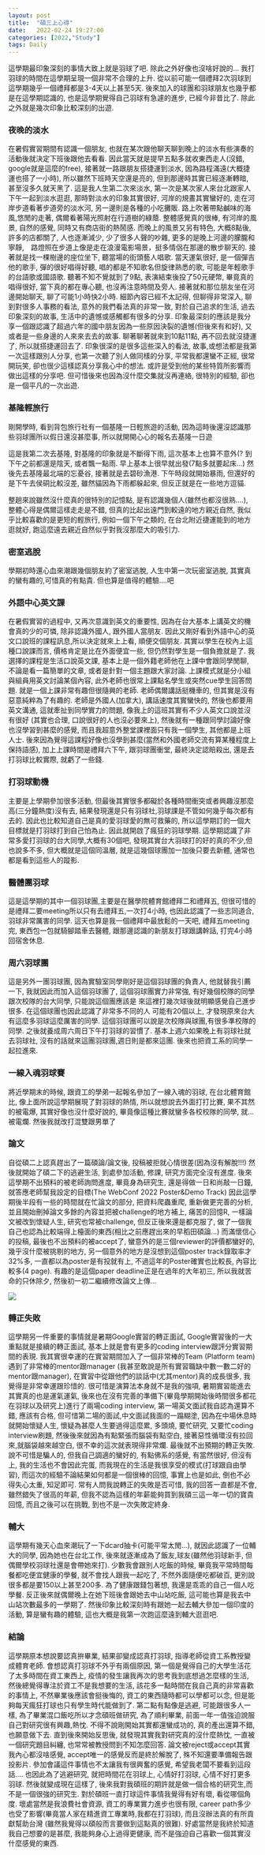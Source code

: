 ```yaml
---
layout: post
title:  "碩三上心得"
date:   2022-02-24 19:27:00
categories: [2022,"Study"]
tags: Daily
---
```


這學期最印象深刻的事情大致上就是羽球了吧. 除此之外好像也沒啥好說的...  我打羽球的時間在這學期呈現一個非常不合理的上升. 從以前可能一個禮拜2次羽球到這學期幾乎一個禮拜都是3-4天以上甚至5天. 後來加入的球團和羽球朋友也幾乎都是在這學期認識的, 也是這學期覺得自己羽球有急遽的進步, 已經今非昔比了. 除此之外就是幾次印象比較深刻的出遊.

### 夜晚的淡水

在暑假實習期間有認識一個朋友, 也就在某次跟他聊天聊到晚上的淡水有些演奏的活動後就決定下班後跟他去看看. 因此當天就是提早五點多就收東西走人(沒錯, google就是這麼的free), 接著就一路跟朋友搭捷運到淡水, 因為路程滿遠(大概捷運也搭了一小時), 所以雖然下班時天空還是亮的, 但到那邊時其實已經逐漸轉暗, 甚至沒多久就天黑了. 這是我人生第二次來淡水, 第一次是某次家人來台北跟家人下午一起到淡水逛逛, 那時對淡水的印象其實很好, 河岸的規畫其實蠻好的, 走在河岸步道看著步道旁的淡水河, 另一邊則是各種的小吃攤販. 路上吹著帶點鹹味的海風,悠閒的走著, 偶爾看著陽光照射在行道樹的綠蔭. 整體感覺真的很棒, 有河岸的風景, 自然的感覺, 同時又有商店街的熱鬧感.  而晚上的風景又另有特色, 大概8點後, 許多的店都關了, 人也逐漸減少, 少了很多人聲的吵雜, 更多的是晚上河邊的朦朧和寧靜,　路燈照在步道上像是走在浪漫電影場景，挺多情侶在那邊的散步聊天的. 接著就是找一棵樹邊的座位坐下, 聽當場的街頭藝人唱歌. 當天運氣很好, 是一個彈吉他的歌手, 彈的很好唱得好聽, 唱的都是不知歌名但旋律熟悉的歌, 可能是年輕歌手的台語歌或國語歌. 聽著不知不覺就到了9點, 表演結束後投了50元硬幣, 畢竟真的唱得很好, 當下真的都在專心聽, 也沒再注意時間及旁人. 接著就和那位朋友坐在河邊開始聊天, 聊了可能1小時快2小時. 細節內容已經不太記得, 但聊得非常深入, 聊到對很多人事務的看法, 意外的我們看法真的非常一致, 對於自己追求的生活, 過去印象深刻的故事, 生活中的遺憾或感觸都有很多的分享. 印象最深刻的應該是我分享一個跟認識了超過六年的國中朋友因為一些原因決裂的遺憾(但後來有和好), 又或者是一些身邊的人來來去去的故事. 聊著聊著就來到10點11點, 再不回去就沒捷運了, 所以就搭捷運回去了. 印象很深的是很多這些深入的看法, 故事,或想法都是我第一次這樣跟別人分享, 也第一次聽了別人做同樣的分享, 平常我都還蠻不正經, 很常開玩笑, 卻也很少這樣認真分享我心中的想法. 或許是受到他的某些特質所影響而做出這樣的分享吧. 但可惜後來也因為沒什麼交集就沒再連絡, 很特別的經驗, 卻也是一個平凡的一次出遊.

### 基隆輕旅行

剛開學時, 看到背包旅行社有一個基隆一日輕旅遊的活動, 因為這時後還沒認識那些羽球團所以假日還沒甚麼事, 所以就開開心心的報名去基隆一日遊

這是我第二次去基隆, 對基隆的印象就是不斷得下雨, 這次基本上也算不意外(?  到下午之前都還是陰天, 或者飄一點雨. 早上基本上很早就出發(7點多就要起床...) 然後先去基隆最北端的忘憂谷, 接著就是去碧砂漁港. 下午時段就開始暴雨, 但還好的是下午去侯硐比較沒差, 雖然貓因為下雨都躲起來, 但反正就是在一些地方逗貓.

整趟來說雖然沒什麼真的很特別的記憶點, 是有認識幾個人(雖然也都沒很熟....), 整體心得是偶爾這樣走走是不錯, 但真的比起出遠門到較遠的地方親近自然, 我似乎比較喜歡的是更短的輕旅行, 例如一個下午之類的, 在台北附近捷運能到的地方逛就好, 跑這麼遠去親近自然似乎對我沒那麼大的吸引力.

### 密室逃脫

學期初時還心血來潮跟幾個朋友約了密室逃脫, 人生中第一次玩密室逃脫, 其實真的蠻有趣的,可惜真的有點貴. 但也算是值得的體驗....吧

### 外語中心英文課

在暑假實習的過程中, 又再次意識到英文的重要性, 因為在台大基本上講英文的機會真的少的可憐, 除非認識外國人, 跟外國人當朋友. 因此又剛好看到外語中心的英文口說班的課程訊息,所以決定就來上上看, 順便交個朋友. 其實以學生在校內上這種口說課而言, 價格肯定是比在外面便宜一些, 但仍然對學生是一個負擔就是了. 我選擇的課程是生活口說英文課, 基本上是一個外籍老師他在上課中會跟同學閒聊, 不論是看一篇簡單的文章, 或者是針對一個主題跟大家討論. 上課模式就是分小組與組員用英文討論某個內容, 此外老師也很常上課點名學生或突然cue學生回答問題. 就是一個上課非常有趣但很隨興的老師. 老師偶爾講話挺機車的, 但其實是沒有惡意純粹為了有趣的. 老師是外國人(加拿大), 講話速度其實蠻快的, 然後也都要用英文溝通, 這就牽扯到同學實力的問題, 像我上的這班其實有不少人英文口說並沒有很好 (其實也合理, 口說很好的人也沒必要來上), 然後就有一種跟同學討論好像也沒學習到甚麼的感覺, 而且我超意外整堂課裡面只有我一個學生, 其他都是上班人士. 後來因為覺得這課程好像也沒學到甚麼(當然和外國老師交流有算某種程度上保持語感), 加上上課時間是禮拜六下午, 跟羽球團衝堂, 最終決定認賠殺出, 還是去打羽球比較實際, 就虧了一些錢.

### 打羽球動機

主要是上學期參加很多活動, 但最後其實很多都礙於各種時間衝突或者興趣沒那麼高(三分鐘熱度)沒有去, 結果發現還是只有羽球社,羽球課是不管如何幾乎每次都有去的. 因此也比較知道自己是真的愛羽球愛的無可救藥的, 所以這學期訂的一個大目標就是打羽球打到自己怕為止. 因此就開啟了瘋狂的羽球學期. 這學期認識了非常多愛打羽球的台大同學,大概有30個吧, 發現其實台大羽球打的好的真的不少,但也說多不多, 但大概就是這個同溫層, 就是這幾個球團加一加後只要去新體, 通常也都是看到這些人的蹤影.

### 醫體團羽球

這是這學期的其中一個羽球團,主要是在醫學院體育館禮拜二和禮拜五, 但很可惜的是禮拜二要meeting所以只有去禮拜五,一次打4小時, 也因此認識了一些志同道合,羽球非常厲害的同學. 這天也算是我一個禮拜中最放鬆的一天吧, 禮拜五meeting完, 東西包一包就騎腳踏車去醫體, 跟那邊認識的新朋友打球跟講幹話, 打完4小時回宿舍休息.

### 周六羽球團

這是另外一團羽球團, 因為實驗室同學剛好是這個羽球團的負責人, 他就替我引薦一下, 我就因此而加入這個羽球團了, 這個羽球團實力非常強, 有好幾個校隊的同學跟次校隊的台大同學, 只能說這個團應該是 來這裡打幾次球後就明顯感覺自己進步很多. 在這個球團也因此認識了非常多不同的人 可能有20個以上, 才發現原來台大有這麼多羽球這麼厲害的同學. 這個羽球團可以說是次校隊與球團,有很多準校隊的同學. 之後就養成周六周日下午打羽球的習慣了.  基本上週六如果晚上有羽球社就去羽球社, 沒有的話就來這團羽球團,週日則是都來這團. 後來也把資工系的同學一起拉進來.

### 一線入魂羽球賽

將近學期末的時候, 跟資工的學弟一起報名參加了一線入魂的羽球, 在台北體育館比, 像上面所說這學期展現了對羽球的熱情, 所以就想說去外面打打比賽, 果不其然的被電爆, 其實好像也沒什麼好說的, 畢竟像這種比賽就蠻多各校校隊的同學, 就...被電爛. 然後我就改打混雙跟男單了

### 論文

自從碩二上認真趕出了一篇碩論/論文後, 投稿被拒就心情很差(因為沒有解脫!!!) 然後就開始了碩二下的逃避生活, 到處參加活動, 修課, 研究方面完全沒有進度. 後來這學期不出預料的被老師詢問進度, 畢竟身為研究生, 還是得做一日和尚敲一日鐘, 就答應老師幫我設定的目標(The WebConf 2022 Poster&Demo Track) 因此這學期後半段有一些的時間就在忙論文的部分, 把資料爬蟲重爬, 重新做更完善的分析, 並且開始刪掉論文多餘的內容並把被challenge的地方補上, 痛苦的回憶R, 一樣論文被改到懷疑人生, 研究也常被challenge, 但反正後來還是都克服了, 做了一個我自己也認為比較端得上檯面的東西(相比之前應趕出來的早稻田碩論...) 而滿懷信心的投稿, 最後也不出預料的被accept了, 蠻意外的是三個reviewer的評價都蠻好的,幾乎沒什麼被挑剔的地方, 另一個意外的地方是沒想到這個poster track錄取率才32%多, 一直都以為poster是有投就有上, 不過這年的Poster確實也比較長, 內容比較多(4 page). 有趣的是這個paper deadline正是在過年的大年初三, 所以我就苦命的只休除夕, 然後初一初二繼續修改論文上傳...

![](/assets/images/Daily/110Fall/1.jpg)

### 轉正失敗

這學期另一件重要的事情就是暑期Google實習的轉正面試, Google實習後的一大重點就是接續的轉正面試, 基本上就是會有更多的coding interview跟評分實習期間的表現. 我其實很幸運的在實習期間加入了一個非常棒的Team (Platform team) 遇到了非常棒的mentor跟manager (我甚至敢說是所有實習職缺中數一數二好的mentor跟manager), 在實習中從跟他們的談話中(尤其mentor)真的成長很多, 我覺得是非常幸運跟珍惜的. 很可惜是演算法本身就不是我的強項, 暑期實習能進去其實真的也是運氣運氣, 後來也在沒有完善的準備下(畢竟學期開始後時間很多都花在羽球以及研究上)進行了兩場coding interview, 第一場英文面試我自認為還算不錯, 應該有合格, 但可惜第二場的面試,中文面試我面的一蹋糊塗, 因為在中場休息時就開始懷疑人生, 懷疑為甚麼人生要過得這麼累, 多頭燒, 要忙研究, 又要忙coding interview刷題, 然後後來就因為有點緊張而腦袋有點空白, 接著惡性循環沒有拉回來,就腦袋越來越空白, 很不幸的這次就表現得非常爛. 最後就不出預期的轉正失敗. 說不可惜是騙人的, 但我自己調適的蠻好的, 有點佛系的感覺, 有當然很好, 但沒有上, 我的生活也不會因此完蛋, 而我現在的生活是我很享受的模式(打球跟自由學習), 而這次的經驗不論結果如何都是一個很棒的回憶, 事實上也是如此, 倒也不必得失心太重, 知足即可. 常有人問我說轉正的失敗是否可惜, 我的回答一直都是不會, 雖然錯失了很高的年薪, 但我不認為這樣的年薪能夠買到我碩三這一年一切的寶貴回憶, 而且之後可以在挑戰, 到也不是一次失敗定終身.

### 輔大

這學期有幾天心血來潮玩了一下dcard抽卡(可能平常太閒...), 就因此認識了一位輔大的同學, 因為她也在台北工作, 後來就逐漸成為了飯友,球友(雖然他羽球新手, 但偶爾學校羽球社還是會帶她來打). 少數我會跟別人吃飯的時候, 畢竟我平常時間每餐都吃便宜健康的學餐, 就不會找人跟我一起吃了, 不然外面隨便吃都破百, 更別說很多都是要150以上甚至200多. 為了健康跟錢包著想, 我還是乖乖的自己一個人吃學餐.  反正後來就偶爾晚上在她下班後會跟她去中山站吃飯, 這可能也算是我去中山站次數最多的一學期了. 然後印象比較深刻時有跟她一起去輔大參加一個印度的活動, 算是蠻有趣的體驗, 這也大概是我第一次跑這麼遠到輔大逛逛吧.


### 結論

這學期原本想說要認真拚畢業, 結果卻變成認真打羽球, 指導老師從資工系教授變成體育老師.  會想認真打羽球不外乎有兩個原因, 第一個是覺得自己的大學生活花了太多時間在資工東西上, 疫情的發生讓我再次的思考我到底想過怎麼樣的生活, 然後總覺得專注於資工不是我想要的生活, 該花多一點時間在我自己真的非常喜歡的事情上, 不然畢業後應該會挺後悔的, 資工的東西隨時都可以學都可以念, 但是能夠每天瘋狂打球也只有學生時代能做到了. 第二點有點像是逃避, 可能跟很多人一樣, 為了畢業混口飯吃所以才念碩班做研究, 為了順利畢業, 前面一年一值強迫說服自己對研究很有興趣,熱忱. 不得不說剛開始其實都還蠻成功的, 真的產出還算不錯, 也願意做下去. 直到後來開始反思後, 就發現其實我對研究真的沒什麼熱忱, 一直被一個研究題目糾纏, 也常常被教授問到不知怎麼回答. 論文被reject或accept其實我內心都沒啥感覺, accept唯一的感覺反而是終於解脫了, 殊不知還要準備報告跟投影片.  參加會議這件事情也不太讓我有很興奮的感覺, 希望我老闆不要看到這段話.... 也因此為了逃避研究, 就把時間花在羽球上, 心情好打羽球, 心情不好打更多羽球. 然後就變成現在這樣了, 後來我對我碩班的期許就是做一個合格的研究生,而不是一個很強的研究生. 對於碩班一直打球這件事情我覺得有好有壞, 看從哪個角度. 壞處當然是我浪費社會資源, 資工的專業實力進步也很有限, career path多少也受了影響(畢竟當人家在精進資工專業時,我都在打羽球), 而且沒辦法真的有所貢獻幫助台灣 (雖然我覺得以碩般而言要做到這點真的很難). 好處當然是我終於知道我自己想要的是甚麼, 我能夠身心上過得更健康, 而不是強迫自己喜歡一個其實沒什麼感覺的東西.